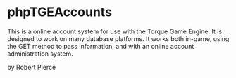 # phpTGEAccounts

This is a online account system for use with the Torque Game Engine. It is designed to work on many database platforms. It works both in-game, using the GET method to pass information, and with an online account administration system.

by Robert Pierce
